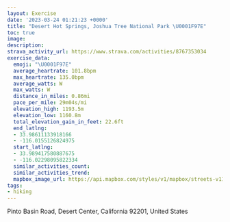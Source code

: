 ```yaml
---
layout: Exercise
date: '2023-03-24 01:21:23 +0000'
title: "Desert Hot Springs, Joshua Tree National Park \U0001F97E"
toc: true
image:
description:
strava_activity_url: https://www.strava.com/activities/8767353034
exercise_data:
  emoji: "\U0001F97E"
  average_heartrate: 101.8bpm
  max_heartrate: 135.0bpm
  average_watts: W
  max_watts: W
  distance_in_miles: 0.86mi
  pace_per_mile: 29m04s/mi
  elevation_high: 1193.5m
  elevation_low: 1160.8m
  total_elevation_gain_in_feet: 22.6ft
  end_latlng:
  - 33.98611133918166
  - -116.0155126824975
  start_latlng:
  - 33.989417580887675
  - -116.02298095822334
  similar_activities_count:
  similar_activities_trend:
  mapbox_image_url: https://api.mapbox.com/styles/v1/mapbox/streets-v11/static/path-5+787af2-1.0(yfmnEfpccUHEJUOo%40Dq%40AUHS%3FWF%5BDq%40%3Fk%40Ro%40Hg%40%40aAT_BB%5DAu%40%40SEi%40B%5B%40%40GKAOLs%40B%5B%40a%40CK%40M),pin-s-s+e5b22e(-116.02196,33.98781),pin-s-f+89ae00(-116.01744,33.98730999999999)/auto/800x800?access_token=pk.eyJ1Ijoiam9zaGJlY2ttYW4iLCJhIjoiY205eWR2aDd1MWZ6djJrbXc4a3M0bWZleiJ9.XiG9OWkNcZk2QzjJbxLB4A
tags:
- hiking
---
```




Pinto Basin Road, Desert Center, California 92201, United States

